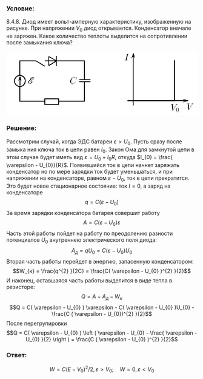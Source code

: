 ###  Условие: 

$8.4.8.$ Диод имеет вольт-амперную характеристику, изображенную на рисунке. При напряжении $V_0$ диод открывается. Конденсатор вначале не заряжен. Какое количество теплоты выделится на сопротивлении после замыкания ключа? 

![|909x302, 67%](../../img/8.4.8/8.4.8.png) 

###  Решение: 

Рассмотрим случай, когда ЭДС батареи $\varepsilon > U_{0}$. Пусть сразу после замыка ния ключа ток в цепи равен $I_0$. Закон Ома для замкнутой цепи в этом случае будет иметь вид $\varepsilon = U_{0} + I_{0}R$, откуда $I_{0} = \frac{ \varepsilon - U_{0}}{R}$. Появившийся ток в цепи начнет заряжать конденсатор но по мере зарядки ток будет уменьшаться, и при напряжении на конденсаторе, равном $\varepsilon - U_{0}$, ток в цепи прекратится. Это будет новое стационарное состояние: ток $I=0$, а заряд на конденсаторе $$q = C( \varepsilon - U_{0} )$$ За время зарядки конденсатора батарея совершит работу $$A = C( \varepsilon - U_{0}) \varepsilon$$ Часть этой работы пойдет на работу по преодолению разности потенциалов $U_0$ внутреннею электрического поля диода: $$A_{д} = qU_{0} = C( \varepsilon - U_{0})U_{0}$$ Вторая часть работы перейдет в энергию, запасенную конденсатором: $$W_{к} = \frac{q^{2} }{2C} = \frac{C( \varepsilon - U_{0} )^{2} }{2}$$ И наконец, оставшаяся часть работы выделится в виде тепла в резисторе: $$Q = A - A_{д} - W_{к} $$ $$Q = C( \varepsilon - U_{0} ) \varepsilon - C( \varepsilon - U_{0} )U_{0} - \frac{C ( \varepsilon - U_{0})^{2} }{2}$$ После перегрупировки $$Q = C( \varepsilon - U_{0} ) \left ( \varepsilon - U_{0} - \frac{ \varepsilon - U_{0} }{2} \right ) = \frac{C ( \varepsilon - U_{0} )^{2} }{2}$$ 

###  Ответ: 

$$W=C({E}-V_0)^2/2, \varepsilon>V_0;\quad W=0, \varepsilon < V_0$$ 
